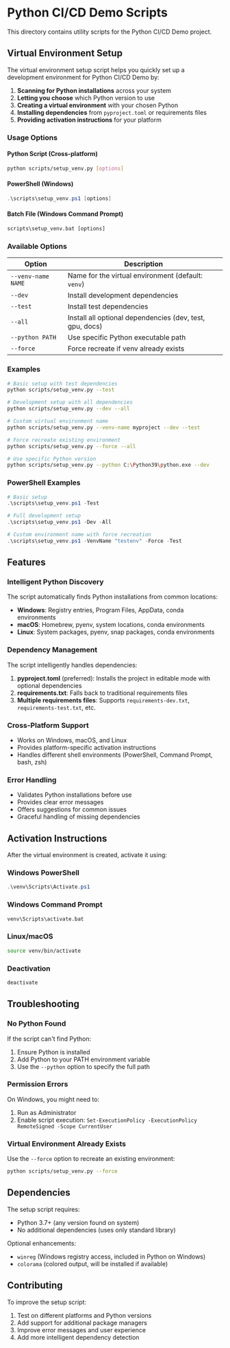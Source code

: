 # Python CI/CD Demo Scripts

This directory contains utility scripts for the Python CI/CD Demo project.

## Virtual Environment Setup

The virtual environment setup script helps you quickly set up a development environment for Python CI/CD Demo by:

1. **Scanning for Python installations** across your system
2. **Letting you choose** which Python version to use
3. **Creating a virtual environment** with your chosen Python
4. **Installing dependencies** from `pyproject.toml` or requirements files
5. **Providing activation instructions** for your platform

### Usage Options

#### Python Script (Cross-platform)

```bash
python scripts/setup_venv.py [options]
```

#### PowerShell (Windows)

```powershell
.\scripts\setup_venv.ps1 [options]
```

#### Batch File (Windows Command Prompt)

```cmd
scripts\setup_venv.bat [options]
```

### Available Options

| Option | Description |
|--------|-------------|
| `--venv-name NAME` | Name for the virtual environment (default: `venv`) |
| `--dev` | Install development dependencies |
| `--test` | Install test dependencies |
| `--all` | Install all optional dependencies (dev, test, gpu, docs) |
| `--python PATH` | Use specific Python executable path |
| `--force` | Force recreate if venv already exists |

### Examples

```bash
# Basic setup with test dependencies
python scripts/setup_venv.py --test

# Development setup with all dependencies
python scripts/setup_venv.py --dev --all

# Custom virtual environment name
python scripts/setup_venv.py --venv-name myproject --dev --test

# Force recreate existing environment
python scripts/setup_venv.py --force --all

# Use specific Python version
python scripts/setup_venv.py --python C:\Python39\python.exe --dev
```

### PowerShell Examples

```powershell
# Basic setup
.\scripts\setup_venv.ps1 -Test

# Full development setup
.\scripts\setup_venv.ps1 -Dev -All

# Custom environment name with force recreation
.\scripts\setup_venv.ps1 -VenvName "testenv" -Force -Test
```

## Features

### Intelligent Python Discovery

The script automatically finds Python installations from common locations:

- **Windows**: Registry entries, Program Files, AppData, conda environments
- **macOS**: Homebrew, pyenv, system locations, conda environments
- **Linux**: System packages, pyenv, snap packages, conda environments

### Dependency Management

The script intelligently handles dependencies:

1. **pyproject.toml** (preferred): Installs the project in editable mode with optional dependencies
2. **requirements.txt**: Falls back to traditional requirements files
3. **Multiple requirements files**: Supports `requirements-dev.txt`, `requirements-test.txt`, etc.

### Cross-Platform Support

- Works on Windows, macOS, and Linux
- Provides platform-specific activation instructions
- Handles different shell environments (PowerShell, Command Prompt, bash, zsh)

### Error Handling

- Validates Python installations before use
- Provides clear error messages
- Offers suggestions for common issues
- Graceful handling of missing dependencies

## Activation Instructions

After the virtual environment is created, activate it using:

### Windows PowerShell

```powershell
.\venv\Scripts\Activate.ps1
```

### Windows Command Prompt

```cmd
venv\Scripts\activate.bat
```

### Linux/macOS

```bash
source venv/bin/activate
```

### Deactivation

```bash
deactivate
```

## Troubleshooting

### No Python Found

If the script can't find Python:

1. Ensure Python is installed
2. Add Python to your PATH environment variable
3. Use the `--python` option to specify the full path

### Permission Errors

On Windows, you might need to:

1. Run as Administrator
2. Enable script execution: `Set-ExecutionPolicy -ExecutionPolicy RemoteSigned -Scope CurrentUser`

### Virtual Environment Already Exists

Use the `--force` option to recreate an existing environment:

```bash
python scripts/setup_venv.py --force
```

## Dependencies

The setup script requires:

- Python 3.7+ (any version found on system)
- No additional dependencies (uses only standard library)

Optional enhancements:

- `winreg` (Windows registry access, included in Python on Windows)
- `colorama` (colored output, will be installed if available)

## Contributing

To improve the setup script:

1. Test on different platforms and Python versions
2. Add support for additional package managers
3. Improve error messages and user experience
4. Add more intelligent dependency detection
